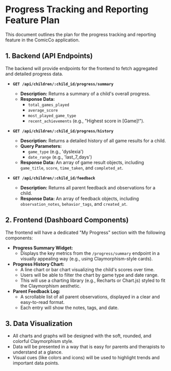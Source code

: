 # Progress Tracking and Reporting Feature Plan

This document outlines the plan for the progress tracking and reporting feature in the ComicCo application.

## 1. Backend (API Endpoints)

The backend will provide endpoints for the frontend to fetch aggregated and detailed progress data.

-   **`GET /api/children/:child_id/progress/summary`**
    -   **Description:** Returns a summary of a child's overall progress.
    -   **Response Data:**
        -   `total_games_played`
        -   `average_score`
        -   `most_played_game_type`
        -   `recent_achievements` (e.g., "Highest score in [Game]!").

-   **`GET /api/children/:child_id/progress/history`**
    -   **Description:** Returns a detailed history of all game results for a child.
    -   **Query Parameters:**
        -   `game_type` (e.g., 'dyslexia')
        -   `date_range` (e.g., 'last_7_days')
    -   **Response Data:** An array of game result objects, including `game_title`, `score`, `time_taken`, and `completed_at`.

-   **`GET /api/children/:child_id/feedback`**
    -   **Description:** Returns all parent feedback and observations for a child.
    -   **Response Data:** An array of feedback objects, including `observation_notes`, `behavior_tags`, and `created_at`.

## 2. Frontend (Dashboard Components)

The frontend will have a dedicated "My Progress" section with the following components:

-   **Progress Summary Widget:**
    -   Displays the key metrics from the `/progress/summary` endpoint in a visually appealing way (e.g., using Claymorphism-style cards).
-   **Progress History Chart:**
    -   A line chart or bar chart visualizing the child's scores over time.
    -   Users will be able to filter the chart by game type and date range.
    -   This will use a charting library (e.g., Recharts or Chart.js) styled to fit the Claymorphism aesthetic.
-   **Parent Feedback Log:**
    -   A scrollable list of all parent observations, displayed in a clear and easy-to-read format.
    -   Each entry will show the notes, tags, and date.

## 3. Data Visualization

-   All charts and graphs will be designed with the soft, rounded, and colorful Claymorphism style.
-   Data will be presented in a way that is easy for parents and therapists to understand at a glance.
-   Visual cues (like colors and icons) will be used to highlight trends and important data points.